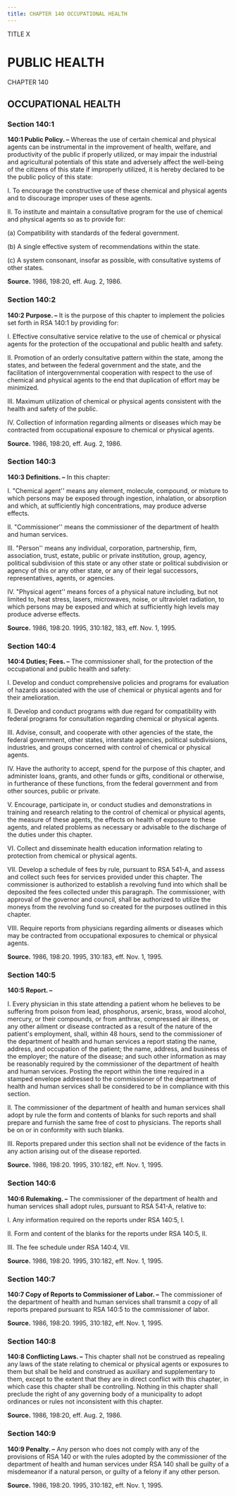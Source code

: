 ```yaml
---
title: CHAPTER 140 OCCUPATIONAL HEALTH
---
```


TITLE X
                                             
PUBLIC HEALTH
=============

CHAPTER 140
                                             
OCCUPATIONAL HEALTH
-------------------

### Section 140:1

 **140:1 Public Policy. –** Whereas the use of certain chemical and
physical agents can be instrumental in the improvement of health,
welfare, and productivity of the public if properly utilized, or may
impair the industrial and agricultural potentials of this state and
adversely affect the well-being of the citizens of this state if
improperly utilized, it is hereby declared to be the public policy of
this state:
                                             
 I. To encourage the constructive use of these chemical and physical
agents and to discourage improper uses of these agents.
                                             
 II. To institute and maintain a consultative program for the use of
chemical and physical agents so as to provide for:
                                             
 (a) Compatibility with standards of the federal government.
                                             
 (b) A single effective system of recommendations within the
state.
                                             
 (c) A system consonant, insofar as possible, with consultative
systems of other states.

**Source.** 1986, 198:20, eff. Aug. 2, 1986.

### Section 140:2

 **140:2 Purpose. –** It is the purpose of this chapter to implement
the policies set forth in RSA 140:1 by providing for:
                                             
 I. Effective consultative service relative to the use of chemical or
physical agents for the protection of the occupational and public health
and safety.
                                             
 II. Promotion of an orderly consultative pattern within the state,
among the states, and between the federal government and the state, and
the facilitation of intergovernmental cooperation with respect to the
use of chemical and physical agents to the end that duplication of
effort may be minimized.
                                             
 III. Maximum utilization of chemical or physical agents consistent
with the health and safety of the public.
                                             
 IV. Collection of information regarding ailments or diseases which
may be contracted from occupational exposure to chemical or physical
agents.

**Source.** 1986, 198:20, eff. Aug. 2, 1986.

### Section 140:3

 **140:3 Definitions. –** In this chapter:
                                             
 I. "Chemical agent'' means any element, molecule, compound, or
mixture to which persons may be exposed through ingestion, inhalation,
or absorption and which, at sufficiently high concentrations, may
produce adverse effects.
                                             
 II. "Commissioner'' means the commissioner of the department of
health and human services.
                                             
 III. "Person'' means any individual, corporation, partnership, firm,
association, trust, estate, public or private institution, group,
agency, political subdivision of this state or any other state or
political subdivision or agency of this or any other state, or any of
their legal successors, representatives, agents, or agencies.
                                             
 IV. "Physical agent'' means forces of a physical nature including,
but not limited to, heat stress, lasers, microwaves, noise, or
ultraviolet radiation, to which persons may be exposed and which at
sufficiently high levels may produce adverse effects.

**Source.** 1986, 198:20. 1995, 310:182, 183, eff. Nov. 1, 1995.

### Section 140:4

 **140:4 Duties; Fees. –** The commissioner shall, for the protection
of the occupational and public health and safety:
                                             
 I. Develop and conduct comprehensive policies and programs for
evaluation of hazards associated with the use of chemical or physical
agents and for their amelioration.
                                             
 II. Develop and conduct programs with due regard for compatibility
with federal programs for consultation regarding chemical or physical
agents.
                                             
 III. Advise, consult, and cooperate with other agencies of the
state, the federal government, other states, interstate agencies,
political subdivisions, industries, and groups concerned with control of
chemical or physical agents.
                                             
 IV. Have the authority to accept, spend for the purpose of this
chapter, and administer loans, grants, and other funds or gifts,
conditional or otherwise, in furtherance of these functions, from the
federal government and from other sources, public or private.
                                             
 V. Encourage, participate in, or conduct studies and demonstrations
in training and research relating to the control of chemical or physical
agents, the measure of these agents, the effects on health of exposure
to these agents, and related problems as necessary or advisable to the
discharge of the duties under this chapter.
                                             
 VI. Collect and disseminate health education information relating to
protection from chemical or physical agents.
                                             
 VII. Develop a schedule of fees by rule, pursuant to RSA 541-A, and
assess and collect such fees for services provided under this chapter.
The commissioner is authorized to establish a revolving fund into which
shall be deposited the fees collected under this paragraph. The
commissioner, with approval of the governor and council, shall be
authorized to utilize the moneys from the revolving fund so created for
the purposes outlined in this chapter.
                                             
 VIII. Require reports from physicians regarding ailments or diseases
which may be contracted from occupational exposures to chemical or
physical agents.

**Source.** 1986, 198:20. 1995, 310:183, eff. Nov. 1, 1995.

### Section 140:5

 **140:5 Report. –**
                                             
 I. Every physician in this state attending a patient whom he
believes to be suffering from poison from lead, phosphorus, arsenic,
brass, wood alcohol, mercury, or their compounds, or from anthrax,
compressed air illness, or any other ailment or disease contracted as a
result of the nature of the patient's employment, shall, within 48
hours, send to the commissioner of the department of health and human
services a report stating the name, address, and occupation of the
patient; the name, address, and business of the employer; the nature of
the disease; and such other information as may be reasonably required by
the commissioner of the department of health and human services. Posting
the report within the time required in a stamped envelope addressed to
the commissioner of the department of health and human services shall be
considered to be in compliance with this section.
                                             
 II. The commissioner of the department of health and human services
shall adopt by rule the form and contents of blanks for such reports and
shall prepare and furnish the same free of cost to physicians. The
reports shall be on or in conformity with such blanks.
                                             
 III. Reports prepared under this section shall not be evidence of
the facts in any action arising out of the disease reported.

**Source.** 1986, 198:20. 1995, 310:182, eff. Nov. 1, 1995.

### Section 140:6

 **140:6 Rulemaking. –** The commissioner of the department of health
and human services shall adopt rules, pursuant to RSA 541-A, relative
to:
                                             
 I. Any information required on the reports under RSA 140:5, I.
                                             
 II. Form and content of the blanks for the reports under RSA 140:5,
II.
                                             
 III. The fee schedule under RSA 140:4, VII.

**Source.** 1986, 198:20. 1995, 310:182, eff. Nov. 1, 1995.

### Section 140:7

 **140:7 Copy of Reports to Commissioner of Labor. –** The
commissioner of the department of health and human services shall
transmit a copy of all reports prepared pursuant to RSA 140:5 to the
commissioner of labor.

**Source.** 1986, 198:20. 1995, 310:182, eff. Nov. 1, 1995.

### Section 140:8

 **140:8 Conflicting Laws. –** This chapter shall not be construed as
repealing any laws of the state relating to chemical or physical agents
or exposures to them but shall be held and construed as auxiliary and
supplementary to them, except to the extent that they are in direct
conflict with this chapter, in which case this chapter shall be
controlling. Nothing in this chapter shall preclude the right of any
governing body of a municipality to adopt ordinances or rules not
inconsistent with this chapter.

**Source.** 1986, 198:20, eff. Aug. 2, 1986.

### Section 140:9

 **140:9 Penalty. –** Any person who does not comply with any of the
provisions of RSA 140 or with the rules adopted by the commissioner of
the department of health and human services under RSA 140 shall be
guilty of a misdemeanor if a natural person, or guilty of a felony if
any other person.

**Source.** 1986, 198:20. 1995, 310:182, eff. Nov. 1, 1995.
